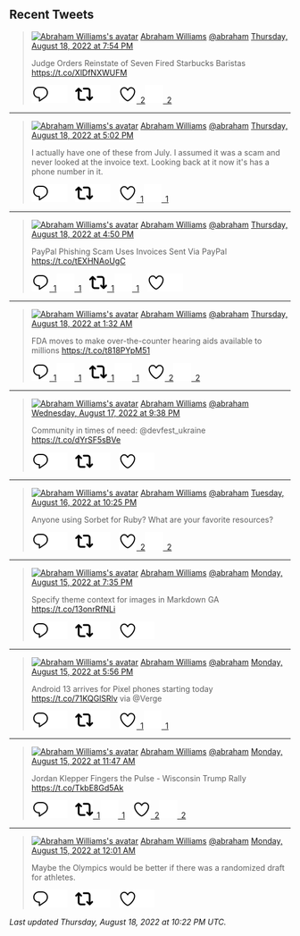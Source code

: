 ## Recent Tweets

> [![Abraham Williams's avatar](https://pbs.twimg.com/profile_images/897079141719195648/_mvh-QJH_mini.jpg)](https://twitter.com/abraham) [Abraham Williams](https://twitter.com/abraham) [@abraham](https://twitter.com/abraham) [Thursday, August 18, 2022 at 7:54 PM](https://twitter.com/abraham/status/1560354383690452993)
>
> Judge Orders Reinstate of Seven Fired Starbucks Baristas https://t.co/XlDfNXWUFM
>
> [![Reply](./images/reply_light.svg#gh-light-mode-only "Reply")](https://twitter.com/intent/tweet?in_reply_to=1560354383690452993#gh-light-mode-only)[![Reply](./images/reply.svg#gh-dark-mode-only "Reply")](https://twitter.com/intent/tweet?in_reply_to=1560354383690452993#gh-dark-mode-only)&emsp;[![Retweet](./images/retweet_light.svg#gh-light-mode-only "Retweet")](https://twitter.com/intent/retweet?tweet_id=1560354383690452993#gh-light-mode-only)[![Retweet](./images/retweet.svg#gh-dark-mode-only "Retweet")](https://twitter.com/intent/retweet?tweet_id=1560354383690452993#gh-dark-mode-only)&emsp;[![Like](./images/like_light.svg#gh-light-mode-only "Like")&ensp;2](https://twitter.com/intent/favorite?tweet_id=1560354383690452993#gh-light-mode-only)[![Like](./images/like.svg#gh-dark-mode-only "Like")&ensp;2](https://twitter.com/intent/favorite?tweet_id=1560354383690452993#gh-dark-mode-only)


---

> [![Abraham Williams's avatar](https://pbs.twimg.com/profile_images/897079141719195648/_mvh-QJH_mini.jpg)](https://twitter.com/abraham) [Abraham Williams](https://twitter.com/abraham) [@abraham](https://twitter.com/abraham) [Thursday, August 18, 2022 at 5:02 PM](https://twitter.com/abraham/status/1560311279298166784)
>
> I actually have one of these from July. I assumed it was a scam and never looked at the invoice text. Looking back at it now it's has a phone number in it.
>
> [![Reply](./images/reply_light.svg#gh-light-mode-only "Reply")](https://twitter.com/intent/tweet?in_reply_to=1560311279298166784#gh-light-mode-only)[![Reply](./images/reply.svg#gh-dark-mode-only "Reply")](https://twitter.com/intent/tweet?in_reply_to=1560311279298166784#gh-dark-mode-only)&emsp;[![Retweet](./images/retweet_light.svg#gh-light-mode-only "Retweet")](https://twitter.com/intent/retweet?tweet_id=1560311279298166784#gh-light-mode-only)[![Retweet](./images/retweet.svg#gh-dark-mode-only "Retweet")](https://twitter.com/intent/retweet?tweet_id=1560311279298166784#gh-dark-mode-only)&emsp;[![Like](./images/like_light.svg#gh-light-mode-only "Like")&ensp;1](https://twitter.com/intent/favorite?tweet_id=1560311279298166784#gh-light-mode-only)[![Like](./images/like.svg#gh-dark-mode-only "Like")&ensp;1](https://twitter.com/intent/favorite?tweet_id=1560311279298166784#gh-dark-mode-only)


---

> [![Abraham Williams's avatar](https://pbs.twimg.com/profile_images/897079141719195648/_mvh-QJH_mini.jpg)](https://twitter.com/abraham) [Abraham Williams](https://twitter.com/abraham) [@abraham](https://twitter.com/abraham) [Thursday, August 18, 2022 at 4:50 PM](https://twitter.com/abraham/status/1560308242978422788)
>
> PayPal Phishing Scam Uses Invoices Sent Via PayPal https://t.co/tEXHNAoUgC
>
> [![Reply](./images/reply_light.svg#gh-light-mode-only "Reply")&ensp;1](https://twitter.com/intent/tweet?in_reply_to=1560308242978422788#gh-light-mode-only)[![Reply](./images/reply.svg#gh-dark-mode-only "Reply")&ensp;1](https://twitter.com/intent/tweet?in_reply_to=1560308242978422788#gh-dark-mode-only)&emsp;[![Retweet](./images/retweet_light.svg#gh-light-mode-only "Retweet")&ensp;1](https://twitter.com/intent/retweet?tweet_id=1560308242978422788#gh-light-mode-only)[![Retweet](./images/retweet.svg#gh-dark-mode-only "Retweet")&ensp;1](https://twitter.com/intent/retweet?tweet_id=1560308242978422788#gh-dark-mode-only)&emsp;[![Like](./images/like_light.svg#gh-light-mode-only "Like")](https://twitter.com/intent/favorite?tweet_id=1560308242978422788#gh-light-mode-only)[![Like](./images/like.svg#gh-dark-mode-only "Like")](https://twitter.com/intent/favorite?tweet_id=1560308242978422788#gh-dark-mode-only)


---

> [![Abraham Williams's avatar](https://pbs.twimg.com/profile_images/897079141719195648/_mvh-QJH_mini.jpg)](https://twitter.com/abraham) [Abraham Williams](https://twitter.com/abraham) [@abraham](https://twitter.com/abraham) [Thursday, August 18, 2022 at 1:32 AM](https://twitter.com/abraham/status/1560077077872869376)
>
> FDA moves to make over-the-counter hearing aids available to millions https://t.co/t818PYpM51
>
> [![Reply](./images/reply_light.svg#gh-light-mode-only "Reply")&ensp;1](https://twitter.com/intent/tweet?in_reply_to=1560077077872869376#gh-light-mode-only)[![Reply](./images/reply.svg#gh-dark-mode-only "Reply")&ensp;1](https://twitter.com/intent/tweet?in_reply_to=1560077077872869376#gh-dark-mode-only)&emsp;[![Retweet](./images/retweet_light.svg#gh-light-mode-only "Retweet")&ensp;1](https://twitter.com/intent/retweet?tweet_id=1560077077872869376#gh-light-mode-only)[![Retweet](./images/retweet.svg#gh-dark-mode-only "Retweet")&ensp;1](https://twitter.com/intent/retweet?tweet_id=1560077077872869376#gh-dark-mode-only)&emsp;[![Like](./images/like_light.svg#gh-light-mode-only "Like")&ensp;2](https://twitter.com/intent/favorite?tweet_id=1560077077872869376#gh-light-mode-only)[![Like](./images/like.svg#gh-dark-mode-only "Like")&ensp;2](https://twitter.com/intent/favorite?tweet_id=1560077077872869376#gh-dark-mode-only)


---

> [![Abraham Williams's avatar](https://pbs.twimg.com/profile_images/897079141719195648/_mvh-QJH_mini.jpg)](https://twitter.com/abraham) [Abraham Williams](https://twitter.com/abraham) [@abraham](https://twitter.com/abraham) [Wednesday, August 17, 2022 at 9:38 PM](https://twitter.com/abraham/status/1560018190901592066)
>
> Community in times of need: @devfest_ukraine https://t.co/dYrSF5sBVe
>
> [![Reply](./images/reply_light.svg#gh-light-mode-only "Reply")](https://twitter.com/intent/tweet?in_reply_to=1560018190901592066#gh-light-mode-only)[![Reply](./images/reply.svg#gh-dark-mode-only "Reply")](https://twitter.com/intent/tweet?in_reply_to=1560018190901592066#gh-dark-mode-only)&emsp;[![Retweet](./images/retweet_light.svg#gh-light-mode-only "Retweet")](https://twitter.com/intent/retweet?tweet_id=1560018190901592066#gh-light-mode-only)[![Retweet](./images/retweet.svg#gh-dark-mode-only "Retweet")](https://twitter.com/intent/retweet?tweet_id=1560018190901592066#gh-dark-mode-only)&emsp;[![Like](./images/like_light.svg#gh-light-mode-only "Like")](https://twitter.com/intent/favorite?tweet_id=1560018190901592066#gh-light-mode-only)[![Like](./images/like.svg#gh-dark-mode-only "Like")](https://twitter.com/intent/favorite?tweet_id=1560018190901592066#gh-dark-mode-only)


---

> [![Abraham Williams's avatar](https://pbs.twimg.com/profile_images/897079141719195648/_mvh-QJH_mini.jpg)](https://twitter.com/abraham) [Abraham Williams](https://twitter.com/abraham) [@abraham](https://twitter.com/abraham) [Tuesday, August 16, 2022 at 10:25 PM](https://twitter.com/abraham/status/1559667773256732679)
>
> Anyone using Sorbet for Ruby? What are your favorite resources?
>
> [![Reply](./images/reply_light.svg#gh-light-mode-only "Reply")](https://twitter.com/intent/tweet?in_reply_to=1559667773256732679#gh-light-mode-only)[![Reply](./images/reply.svg#gh-dark-mode-only "Reply")](https://twitter.com/intent/tweet?in_reply_to=1559667773256732679#gh-dark-mode-only)&emsp;[![Retweet](./images/retweet_light.svg#gh-light-mode-only "Retweet")](https://twitter.com/intent/retweet?tweet_id=1559667773256732679#gh-light-mode-only)[![Retweet](./images/retweet.svg#gh-dark-mode-only "Retweet")](https://twitter.com/intent/retweet?tweet_id=1559667773256732679#gh-dark-mode-only)&emsp;[![Like](./images/like_light.svg#gh-light-mode-only "Like")&ensp;2](https://twitter.com/intent/favorite?tweet_id=1559667773256732679#gh-light-mode-only)[![Like](./images/like.svg#gh-dark-mode-only "Like")&ensp;2](https://twitter.com/intent/favorite?tweet_id=1559667773256732679#gh-dark-mode-only)


---

> [![Abraham Williams's avatar](https://pbs.twimg.com/profile_images/897079141719195648/_mvh-QJH_mini.jpg)](https://twitter.com/abraham) [Abraham Williams](https://twitter.com/abraham) [@abraham](https://twitter.com/abraham) [Monday, August 15, 2022 at 7:35 PM](https://twitter.com/abraham/status/1559262563157917696)
>
> Specify theme context for images in Markdown GA https://t.co/13onrRfNLi
>
> [![Reply](./images/reply_light.svg#gh-light-mode-only "Reply")](https://twitter.com/intent/tweet?in_reply_to=1559262563157917696#gh-light-mode-only)[![Reply](./images/reply.svg#gh-dark-mode-only "Reply")](https://twitter.com/intent/tweet?in_reply_to=1559262563157917696#gh-dark-mode-only)&emsp;[![Retweet](./images/retweet_light.svg#gh-light-mode-only "Retweet")](https://twitter.com/intent/retweet?tweet_id=1559262563157917696#gh-light-mode-only)[![Retweet](./images/retweet.svg#gh-dark-mode-only "Retweet")](https://twitter.com/intent/retweet?tweet_id=1559262563157917696#gh-dark-mode-only)&emsp;[![Like](./images/like_light.svg#gh-light-mode-only "Like")](https://twitter.com/intent/favorite?tweet_id=1559262563157917696#gh-light-mode-only)[![Like](./images/like.svg#gh-dark-mode-only "Like")](https://twitter.com/intent/favorite?tweet_id=1559262563157917696#gh-dark-mode-only)


---

> [![Abraham Williams's avatar](https://pbs.twimg.com/profile_images/897079141719195648/_mvh-QJH_mini.jpg)](https://twitter.com/abraham) [Abraham Williams](https://twitter.com/abraham) [@abraham](https://twitter.com/abraham) [Monday, August 15, 2022 at 5:56 PM](https://twitter.com/abraham/status/1559237494314598400)
>
> Android 13 arrives for Pixel phones starting today https://t.co/71KQGlSRlv via @Verge
>
> [![Reply](./images/reply_light.svg#gh-light-mode-only "Reply")](https://twitter.com/intent/tweet?in_reply_to=1559237494314598400#gh-light-mode-only)[![Reply](./images/reply.svg#gh-dark-mode-only "Reply")](https://twitter.com/intent/tweet?in_reply_to=1559237494314598400#gh-dark-mode-only)&emsp;[![Retweet](./images/retweet_light.svg#gh-light-mode-only "Retweet")](https://twitter.com/intent/retweet?tweet_id=1559237494314598400#gh-light-mode-only)[![Retweet](./images/retweet.svg#gh-dark-mode-only "Retweet")](https://twitter.com/intent/retweet?tweet_id=1559237494314598400#gh-dark-mode-only)&emsp;[![Like](./images/like_light.svg#gh-light-mode-only "Like")&ensp;1](https://twitter.com/intent/favorite?tweet_id=1559237494314598400#gh-light-mode-only)[![Like](./images/like.svg#gh-dark-mode-only "Like")&ensp;1](https://twitter.com/intent/favorite?tweet_id=1559237494314598400#gh-dark-mode-only)


---

> [![Abraham Williams's avatar](https://pbs.twimg.com/profile_images/897079141719195648/_mvh-QJH_mini.jpg)](https://twitter.com/abraham) [Abraham Williams](https://twitter.com/abraham) [@abraham](https://twitter.com/abraham) [Monday, August 15, 2022 at 11:47 AM](https://twitter.com/abraham/status/1559144852855693312)
>
> Jordan Klepper Fingers the Pulse - Wisconsin Trump Rally https://t.co/TkbE8Gd5Ak
>
> [![Reply](./images/reply_light.svg#gh-light-mode-only "Reply")](https://twitter.com/intent/tweet?in_reply_to=1559144852855693312#gh-light-mode-only)[![Reply](./images/reply.svg#gh-dark-mode-only "Reply")](https://twitter.com/intent/tweet?in_reply_to=1559144852855693312#gh-dark-mode-only)&emsp;[![Retweet](./images/retweet_light.svg#gh-light-mode-only "Retweet")&ensp;1](https://twitter.com/intent/retweet?tweet_id=1559144852855693312#gh-light-mode-only)[![Retweet](./images/retweet.svg#gh-dark-mode-only "Retweet")&ensp;1](https://twitter.com/intent/retweet?tweet_id=1559144852855693312#gh-dark-mode-only)&emsp;[![Like](./images/like_light.svg#gh-light-mode-only "Like")&ensp;2](https://twitter.com/intent/favorite?tweet_id=1559144852855693312#gh-light-mode-only)[![Like](./images/like.svg#gh-dark-mode-only "Like")&ensp;2](https://twitter.com/intent/favorite?tweet_id=1559144852855693312#gh-dark-mode-only)


---

> [![Abraham Williams's avatar](https://pbs.twimg.com/profile_images/897079141719195648/_mvh-QJH_mini.jpg)](https://twitter.com/abraham) [Abraham Williams](https://twitter.com/abraham) [@abraham](https://twitter.com/abraham) [Monday, August 15, 2022 at 12:01 AM](https://twitter.com/abraham/status/1558967065570119680)
>
> Maybe the Olympics would be better if there was a randomized draft for athletes.
>
> [![Reply](./images/reply_light.svg#gh-light-mode-only "Reply")](https://twitter.com/intent/tweet?in_reply_to=1558967065570119680#gh-light-mode-only)[![Reply](./images/reply.svg#gh-dark-mode-only "Reply")](https://twitter.com/intent/tweet?in_reply_to=1558967065570119680#gh-dark-mode-only)&emsp;[![Retweet](./images/retweet_light.svg#gh-light-mode-only "Retweet")](https://twitter.com/intent/retweet?tweet_id=1558967065570119680#gh-light-mode-only)[![Retweet](./images/retweet.svg#gh-dark-mode-only "Retweet")](https://twitter.com/intent/retweet?tweet_id=1558967065570119680#gh-dark-mode-only)&emsp;[![Like](./images/like_light.svg#gh-light-mode-only "Like")](https://twitter.com/intent/favorite?tweet_id=1558967065570119680#gh-light-mode-only)[![Like](./images/like.svg#gh-dark-mode-only "Like")](https://twitter.com/intent/favorite?tweet_id=1558967065570119680#gh-dark-mode-only)


_Last updated Thursday, August 18, 2022 at 10:22 PM UTC._
